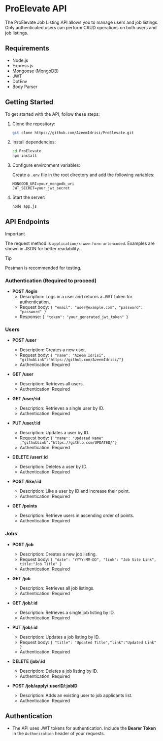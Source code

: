 
# ProElevate API

The ProElevate Job Listing API allows you to manage users and job listings. Only authenticated users can perform CRUD operations on both users and job listings.

## Requirements
- Node.js
- Express.js
- Mongoose (MongoDB)
- JWT
- DotEnv
- Body Parser

## Getting Started

To get started with the API, follow these steps:

1. Clone the repository:

   ```bash
   git clone https://github.com/AzeemIdrisi/ProElevate.git
   ```

2. Install dependencies:

   ```bash
   cd ProElevate
   npm install
   ```

3. Configure environment variables:

   Create a `.env` file in the root directory and add the following variables:

   ```plaintext
   MONGODB_URI=your_mongodb_uri
   JWT_SECRET=your_jwt_secret
   ```

4. Start the server:

   ```bash
   node app.js
   ```

## API Endpoints

> [!IMPORTANT]  
> The request method is `application/x-www-form-urlencoded`.
> Examples are shown in JSON for better readability.

> [!TIP]
> Postman is recommended for testing.

### Authentication (Required to proceed)

- **POST /login**
  - Description: Logs in a user and returns a JWT token for authentication.
  - Request body: `{ "email": "user@example.com", "password": "password" }`
  - Response: `{ "token": "your_generated_jwt_token" }`

### Users

- **POST /user**
  - Description: Creates a new user.
  - Request body: `{ "name": "Azeem Idrisi", "githubLink":"https://github.com/AzeemIdrisi/"}`
  - Authentication: Required

- **GET /user**
  - Description: Retrieves all users.
  - Authentication: Required

- **GET /user/:id**
  - Description: Retrieves a single user by ID.
  - Authentication: Required

- **PUT /user/:id**
  - Description: Updates a user by ID.
  - Request body: `{ "name": "Updated Name" ,"githubLink":"https://github.com/UPDATED/"}`
  - Authentication: Required

- **DELETE /user/:id**
  - Description: Deletes a user by ID.
  - Authentication: Required

- **POST /like/:id**
  - Description: Like a user by ID and increase their point.
  - Authentication: Required

- **GET /points**
  - Description: Retrieve users in ascending order of points.
  - Authentication: Required

### Jobs

- **POST /job**
  - Description: Creates a new job listing.
  - Request body: `{ "date": "YYYY-MM-DD", "link": "Job Site Link", title:"Job Title" }`
  - Authentication: Required

- **GET /job**
  - Description: Retrieves all job listings.
  - Authentication: Required

- **GET /job/:id**
  - Description: Retrieves a single job listing by ID.
  - Authentication: Required

- **PUT /job/:id**
  - Description: Updates a job listing by ID.
  - Request body: `{ "title": "Updated Title","link":"Updated Link" }`
  - Authentication: Required

- **DELETE /job/:id**
  - Description: Deletes a job listing by ID.
  - Authentication: Required

- **POST /job/apply/:userID/:jobID**
  - Description: Adds an existing user to job applicants list.
  - Authentication: Required

## Authentication

- The API uses JWT tokens for authentication. Include the __Bearer Token__ in the `Authorization` header of your requests.


